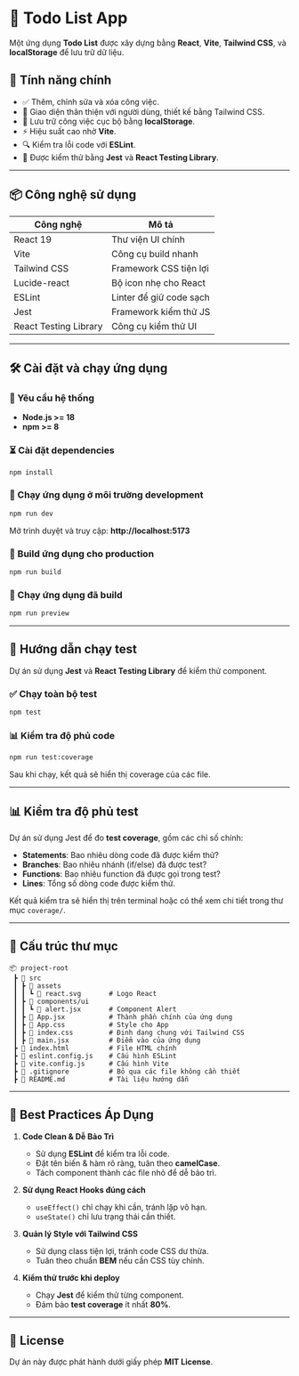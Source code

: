 # 📝 Todo List App

Một ứng dụng **Todo List** được xây dựng bằng **React**, **Vite**, **Tailwind CSS**, và **localStorage** để lưu trữ dữ liệu.

## 🚀 Tính năng chính

- ✅ Thêm, chỉnh sửa và xóa công việc.
- 🎨 Giao diện thân thiện với người dùng, thiết kế bằng Tailwind CSS.
- 🔄 Lưu trữ công việc cục bộ bằng **localStorage**.
- ⚡ Hiệu suất cao nhờ **Vite**.
- 🔍 Kiểm tra lỗi code với **ESLint**.
- 🧪 Được kiểm thử bằng **Jest** và **React Testing Library**.

---

## 📦 Công nghệ sử dụng

| Công nghệ             | Mô tả                   |
| --------------------- | ----------------------- |
| React 19              | Thư viện UI chính       |
| Vite                  | Công cụ build nhanh     |
| Tailwind CSS          | Framework CSS tiện lợi  |
| Lucide-react          | Bộ icon nhẹ cho React   |
| ESLint                | Linter để giữ code sạch |
| Jest                  | Framework kiểm thử JS   |
| React Testing Library | Công cụ kiểm thử UI     |

---

## 🛠️ Cài đặt và chạy ứng dụng

### 📌 Yêu cầu hệ thống

- **Node.js >= 18**
- **npm >= 8**

### ⏳ Cài đặt dependencies

```sh
npm install
```

### 🚀 Chạy ứng dụng ở môi trường development

```sh
npm run dev
```

Mở trình duyệt và truy cập: **http://localhost:5173**

### 🔧 Build ứng dụng cho production

```sh
npm run build
```

### 🚀 Chạy ứng dụng đã build

```sh
npm run preview
```

---

## 🧪 Hướng dẫn chạy test

Dự án sử dụng **Jest** và **React Testing Library** để kiểm thử component.

### ✅ Chạy toàn bộ test

```sh
npm test
```

### 📊 Kiểm tra độ phủ code

```sh
npm run test:coverage
```

Sau khi chạy, kết quả sẽ hiển thị coverage của các file.

---

## 📊 Kiểm tra độ phủ test

Dự án sử dụng Jest để đo **test coverage**, gồm các chỉ số chính:

- **Statements**: Bao nhiêu dòng code đã được kiểm thử?
- **Branches**: Bao nhiêu nhánh (if/else) đã được test?
- **Functions**: Bao nhiêu function đã được gọi trong test?
- **Lines**: Tổng số dòng code được kiểm thử.

Kết quả kiểm tra sẽ hiển thị trên terminal hoặc có thể xem chi tiết trong thư mục `coverage/`.

---

## 📂 Cấu trúc thư mục

```
📦 project-root
 ┣ 📂 src
 ┃ ┣ 📂 assets
 ┃ ┃ ┗ 📜 react.svg       # Logo React
 ┃ ┣ 📂 components/ui
 ┃ ┃ ┗ 📜 alert.jsx       # Component Alert
 ┃ ┣ 📜 App.jsx           # Thành phần chính của ứng dụng
 ┃ ┣ 📜 App.css           # Style cho App
 ┃ ┣ 📜 index.css         # Định dạng chung với Tailwind CSS
 ┃ ┣ 📜 main.jsx          # Điểm vào của ứng dụng
 ┣ 📜 index.html          # File HTML chính
 ┣ 📜 eslint.config.js    # Cấu hình ESLint
 ┣ 📜 vite.config.js      # Cấu hình Vite
 ┣ 📜 .gitignore          # Bỏ qua các file không cần thiết
 ┣ 📜 README.md           # Tài liệu hướng dẫn
```

---

## 🌟 Best Practices Áp Dụng

1. **Code Clean & Dễ Bảo Trì**

   - Sử dụng **ESLint** để kiểm tra lỗi code.
   - Đặt tên biến & hàm rõ ràng, tuân theo **camelCase**.
   - Tách component thành các file nhỏ để dễ bảo trì.

2. **Sử dụng React Hooks đúng cách**

   - `useEffect()` chỉ chạy khi cần, tránh lặp vô hạn.
   - `useState()` chỉ lưu trạng thái cần thiết.

3. **Quản lý Style với Tailwind CSS**

   - Sử dụng class tiện lợi, tránh code CSS dư thừa.
   - Tuân theo chuẩn **BEM** nếu cần CSS tùy chỉnh.

4. **Kiểm thử trước khi deploy**
   - Chạy **Jest** để kiểm thử từng component.
   - Đảm bảo **test coverage** ít nhất **80%**.

---

## 📜 License

Dự án này được phát hành dưới giấy phép **MIT License**.
